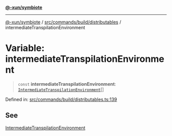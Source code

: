 [**@-xun/symbiote**](../../../../../README.md)

***

[@-xun/symbiote](../../../../../README.md) / [src/commands/build/distributables](../README.md) / intermediateTranspilationEnvironment

# Variable: intermediateTranspilationEnvironment

> `const` **intermediateTranspilationEnvironment**: [`IntermediateTranspilationEnvironment`](../enumerations/IntermediateTranspilationEnvironment.md)[]

Defined in: [src/commands/build/distributables.ts:139](https://github.com/Xunnamius/symbiote/blob/99b7edbb8da48599bbf2df3d7283dc44dcebb760/src/commands/build/distributables.ts#L139)

## See

[IntermediateTranspilationEnvironment](../enumerations/IntermediateTranspilationEnvironment.md)
